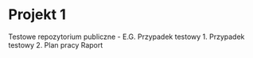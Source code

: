 # Projekt 1
Testowe repozytorium publiczne - E.G.
Przypadek testowy 1.
Przypadek testowy 2.
Plan pracy
Raport 
